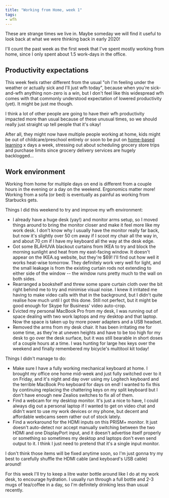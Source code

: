 ```yaml
---
title: "Working from Home, week 1"
tags:
- wfh
---
```


These are strange times we live in.
Maybe someday we will find it useful to look back at what we were thinking back in early 2020!

I'll count the past week as the first week that I've spent mostly working from home, since I only spent about 1.5 work-days in the office.

## Productivity expectations

This week feels rather different from the usual "oh I'm feeling under the weather or actually sick and I'll just wfh today", because when you're sick-and-wfh anything non-zero is a win, but I don't feel like this widespread wfh comes with that commonly understood expectation of lowered productivity (yet).
It might be just me though.

I think a lot of other people are going to have their wfh productivity impacted more than usual because of these unusual times, so we should really just straight up tell people that it's okay!

After all, they might now have multiple people working at home, kids might be out of childcare/preschool entirely or soon to be put on [home-based learning](https://www.channelnewsasia.com/news/singapore/covid-19-schools-1-day-home-based-learning-april-12583518) x days a week, stressing out about scheduling grocery store trips and purchase limits since grocery delivery services are hugely backlogged...

## Work environment

Working from home for multiple days on end is different from a couple hours in the evening or a day on the weekend.
Ergonomics matter more!
Working from a sofa (or bed) is eventually as painful as working from Starbucks gets.

Things I did this weekend to try and improve my wfh environment:

- I already have a huge desk (yay!) and monitor arms setup, so I moved things around to bring the monitor closer and make it feel more like my work desk. I don't know why I usually have the monitor really far back, but now it's slightly over 50 cm away if I scoot my chair all the way in, and about 70 cm if I have my keyboard all the way at the desk edge.
- Got some BLÅHUVA blackout curtains from IKEA to try and block the morning sunlight and heat from my east-facing window. It doesn't appear on the IKEA.sg website, but they're $69! I'll find out how well it works heat-wise tomorrow. They definitely work very well for light, and the small leakage is from the existing curtain rods not extending to either side of the window -- the window runs pretty much to the wall on both sides.
- Rearranged a bookshelf and threw some spare curtain cloth over the bit right behind me to try and minimise visual noise. I knew it irritated me having to make video calls with that in the background, but I didn't quite realise how much until I got this done. Still not perfect, but it might be good enough for Skype for Business' video auto-crop.
- Evicted my personal MacBook Pro from my desk, I was running out of space dealing with two work laptops and my desktop and that laptop. Now the space is taken up by more power adapters and a USB headset.
- Removed the arms from my desk chair. It has been irritating me for some time, as they're at uneven heights and have to be too high for my desk to go over the desk surface, but it was still bearable in short doses of a couple hours at a time. I was hunting for large hex keys over the weekend and finally remembered my bicycle's multitool kit today!

Things I didn't manage to do:

- Make sure I have a fully working mechanical keyboard at home. I brought my office one home mid-week and just fully switched over to it on Friday, and it's night and day over using my Logitech keyboard and the terrible MacBook Pro keyboard for days on end! I wanted to fix this by continuing replacing the chattering keys on my split keyboard but I don't have enough new Zealios switches to fix all of them.
- Find a webcam for my desktop monitor. It's just a nice to have, I could always dig out a personal laptop if I wanted to get on video chat and didn't want to use my work devices or my phone, but decent and affordable webcams seem rather out of stock lately.
- Find a workaround for the HDMI inputs on this PRISM+ monitor. It just doesn't auto-detect nor accept manually switching between the two HDMI and one DisplayPort input, and it doesn't advertise itself properly or something so sometimes my desktop and laptops don't even send output to it. I think I just need to pretend that it's a single input monitor.

I don't think those items will be fixed anytime soon, so I'm just gonna try my best to carefully shuffle the HDMI cable (and keyboard's USB cable) around!

For this week I'll try to keep a litre water bottle around like I do at my work desk, to encourage hydration.
I usually run through a full bottle and 2-3 mugs of tea/coffee in a day, so I'm definitely drinking less than usual recently.
